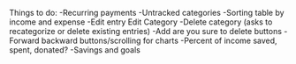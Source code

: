 Things to do:
-Recurring payments
-Untracked categories
-Sorting table by income and expense
-Edit entry
Edit Category
-Delete category (asks to recategorize or delete existing entries)
-Add are you sure to delete buttons
-Forward backward buttons/scrolling for charts
-Percent of income saved, spent, donated?
-Savings and goals
